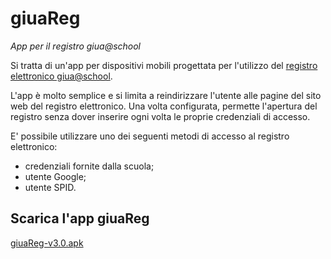 # giuaReg
_App per il registro giua@school_

Si tratta di un'app per dispositivi mobili progettata per l'utilizzo del
[registro elettronico giua@school](https://iisgiua.github.io/giuaschool-docs/).

L'app è molto semplice e si limita a reindirizzare l'utente alle pagine del sito web del registro elettronico.
Una volta configurata, permette l'apertura del registro senza dover inserire ogni volta le proprie
credenziali di accesso.

E' possibile utilizzare uno dei seguenti metodi di accesso al registro elettronico:
- credenziali fornite dalla scuola;
- utente Google;
- utente SPID.


## Scarica l'app giuaReg

[giuaReg-v3.0.apk](dist/giuaReg-v3.0.apk)

